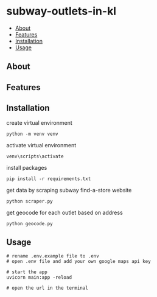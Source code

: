 # subway-outlets-in-kl

- [About](#about)
- [Features](#features)
- [Installation](#installation)
- [Usage](#usage)

## About


## Features


## Installation

create virtual environment
```terminal
python -m venv venv
```

activate virtual environment
```terminal
venv\scripts\activate
```

install packages
```terminal
pip install -r requirements.txt
```

get data by scraping subway find-a-store website
```terminal
python scraper.py
```

get geocode for each outlet based on address
```terminal
python geocode.py
```

## Usage
```terminal
# rename .env.example file to .env
# open .env file and add your own google maps api key

# start the app
uvicorn main:app -reload

# open the url in the terminal
```
